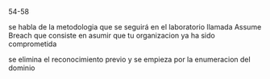 54-58

se habla de la metodologia que se seguirá en el laboratorio llamada Assume Breach que consiste en asumir que tu organizacion ya ha sido comprometida

se elimina  el reconocimiento previo y se empieza por la enumeracion del dominio